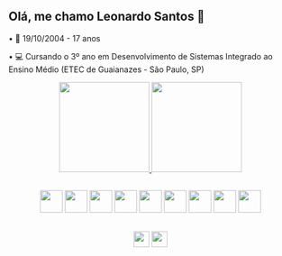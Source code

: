 ## Olá, me chamo Leonardo Santos 👋

• 📅 19/10/2004 - 17 anos

• 💻 Cursando o 3º ano em Desenvolvimento de Sistemas Integrado ao Ensino Médio (ETEC de Guaianazes - São Paulo, SP)

<div align="center">
    <a href="https://github.com/leOhsantos">
        <img height="160em" src="https://github-readme-stats.vercel.app/api?username=leOhsantos&count_private=true&show_icons=true&title_color=91539e&text_color=DEDEDE&icon_color=91539e&bg_color=191719&border_radius=10"/>
        <img height="160em" src="https://github-readme-stats.vercel.app/api/top-langs/?username=leOhsantos&layout=compact&title_color=91539e&text_color=DEDEDE&bg_color=191719&border_radius=10"/>
    </a>
</div>

##

<div align="center">
<img src="https://cdn.jsdelivr.net/gh/devicons/devicon/icons/html5/html5-original.svg" height="40em">
<img src="https://cdn.jsdelivr.net/gh/devicons/devicon/icons/css3/css3-original.svg" height="40em">  
<img src="https://cdn.jsdelivr.net/gh/devicons/devicon/icons/javascript/javascript-plain.svg" height="40em"> 
<img src="https://cdn.jsdelivr.net/gh/devicons/devicon/icons/typescript/typescript-plain.svg" height="40em" />
<img src="https://cdn.jsdelivr.net/gh/devicons/devicon/icons/react/react-original.svg" height="40em" />
<img src="https://cdn.jsdelivr.net/gh/devicons/devicon/icons/tailwindcss/tailwindcss-plain.svg" height="40em" />
<img src="https://cdn.jsdelivr.net/gh/devicons/devicon/icons/bootstrap/bootstrap-original.svg" height="40em">      
<img src="https://cdn.jsdelivr.net/gh/devicons/devicon/icons/php/php-original.svg" height="40em" >
<img src="https://cdn.jsdelivr.net/gh/devicons/devicon/icons/mysql/mysql-original-wordmark.svg" height="40em">  
</div>

##

<div align="center">
<a href="mailto:leonardo.santos191004@gmail.com">
<img src="https://img.shields.io/badge/Gmail-D14836?style=for-the-badge&logo=gmail&logoColor=white" height="28em"></a>
<a href="https://www.linkedin.com/in/leOhsantos/">
<img src="https://img.shields.io/badge/LinkedIn-0077B5?style=for-the-badge&logo=linkedin&logoColor=white" height="28em"></a>
</div>
